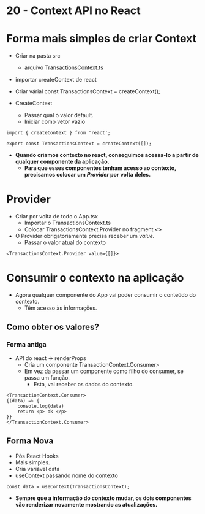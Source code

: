 # 20 - Context API no React

# Forma mais simples de criar Context

- Criar na pasta src
    - arquivo TransactionsContext.ts
- importar createContext de react
- Criar várial const TransactionsContext = createContext();

- CreateContext
    - Passar qual o valor default.
    - Iniciar como vetor vazio

```tsx
import { createContext } from 'react';

export const TransactionsContext = createContext([]);
```

- **Quando criamos contexto no react, conseguimos acessa-lo a partir de qualquer componente da aplicação.**
    - **Para que esses componentes tenham acesso ao contexto, precisamos colocar um *Provider* por volta deles.**

# Provider

- Criar por volta de todo o App.tsx
    - Importar o TransactionsContext.ts
    - Colocar TransactionsContext.Provider no fragment <>
- O Provider obrigatoriamente precisa receber um *value.*
    - Passar o valor atual do contexto

```tsx
<TransactionsContext.Provider value={[]}>
```

# Consumir o contexto na aplicação

- Agora qualquer componente do App vai poder consumir o conteúdo do contexto.
    - Têm acesso às informações.

## Como obter os valores?

### Forma antiga

- API do react → renderProps
    - Cria um componente TransactionContext.Consumer>
    - Em vez da passar um componente como filho do consumer, se passa um função.
        - Esta, vai receber os dados do contexto.

```tsx
<TransactionContext.Consumer>
{(data) => {
	console.log(data)
	return <p> ok </p>
}}
</TransactionContext.Consumer>
```

## Forma Nova

- Pós React Hooks
- Mais simples.
- Cria variável data
- useContext passando nome do contexto

```tsx
const data = useContext(TransactionsContext);
```

- **Sempre que a informação do contexto mudar, os dois componentes vão renderizar novamente mostrando as atualizações.**